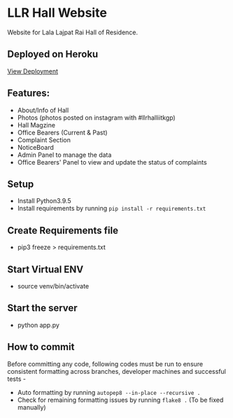 # LLR Hall Website

Website for Lala Lajpat Rai Hall of Residence.

## Deployed on Heroku

[View Deployment](https://llr-hall-website.herokuapp.com/)

## Features:

- About/Info of Hall
- Photos (photos posted on instagram with #llrhalliitkgp)
- Hall Magzine
- Office Bearers (Current & Past)
- Complaint Section
- NoticeBoard
- Admin Panel to manage the data
- Office Bearers' Panel to view and update the status of complaints

## Setup

- Install Python3.9.5
- Install requirements by running `pip install -r requirements.txt`

## Create Requirements file

- pip3 freeze > requirements.txt

## Start Virtual ENV

- source venv/bin/activate

## Start the server

- python app.py

## How to commit

Before committing any code, following codes must be run to ensure consistent formatting across branches, developer machines and successful tests -

- Auto formatting by running `autopep8 --in-place --recursive .`
- Check for remaining formatting issues by running `flake8 .` (To be fixed manually)

